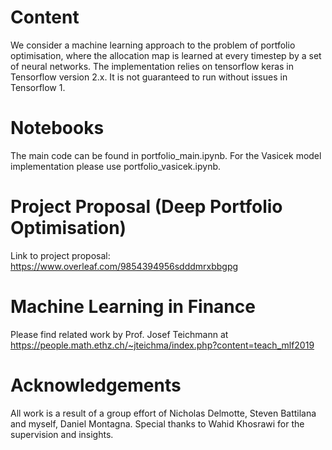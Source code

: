 # Content
We consider a machine learning approach to the problem of portfolio optimisation, where the allocation map is learned at every timestep by a set of neural networks. The implementation relies on tensorflow keras in Tensorflow version 2.x. It is not guaranteed to run without issues in Tensorflow 1.

# Notebooks
The main code can be found in portfolio_main.ipynb. For the Vasicek model implementation please use portfolio_vasicek.ipynb.

# Project Proposal (Deep Portfolio Optimisation)
Link to project proposal:  https://www.overleaf.com/9854394956sdddmrxbbgpg

# Machine Learning in Finance
Please find related work by Prof. Josef Teichmann at https://people.math.ethz.ch/~jteichma/index.php?content=teach_mlf2019

# Acknowledgements
All work is a result of a group effort of Nicholas Delmotte, Steven Battilana and myself, Daniel Montagna. Special thanks to Wahid Khosrawi for the supervision and insights.
